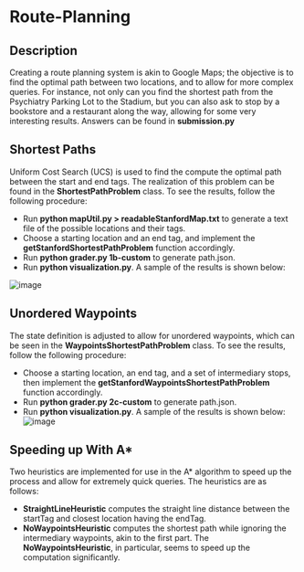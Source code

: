 # Route-Planning
## Description
Creating a route planning system is akin to Google Maps; the objective is to find the optimal path between two locations, and to allow for more complex queries. For instance, not only can you find the shortest path from the Psychiatry Parking Lot to the Stadium, but you can also ask to stop by a bookstore and a restaurant along the way, allowing for some very interesting results. Answers can be found in **submission.py**

## Shortest Paths
Uniform Cost Search (UCS) is used to find the compute the optimal path between the start and end tags. The realization of this problem can be found in the **ShortestPathProblem** class. To see the results, follow the following procedure:
- Run **python mapUtil.py > readableStanfordMap.txt** to generate a text file of the possible locations and their tags.
- Choose a starting location and an end tag, and implement the **getStanfordShortestPathProblem** function accordingly.
- Run **python grader.py 1b-custom** to generate path.json.
- Run **python visualization.py**.
A sample of the results is shown below:

![image](https://github.com/AhmedAbdelaal2001/Route-Planning/assets/101427765/1b6c20a2-942d-46a5-84b5-2a43ac0560c6)

## Unordered Waypoints
The state definition is adjusted to allow for unordered waypoints, which can be seen in the **WaypointsShortestPathProblem** class. To see the results, follow the following procedure:
- Choose a starting location, an end tag, and a set of intermediary stops, then implement the **getStanfordWaypointsShortestPathProblem** function accordingly.
- Run **python grader.py 2c-custom** to generate path.json.
- Run **python visualization.py**.
A sample of the results is shown below:
![image](https://github.com/AhmedAbdelaal2001/Route-Planning/assets/101427765/3e986dfd-5143-4129-8f45-ba3e6a6ada61)

## Speeding up With A*
Two heuristics are implemented for use in the A* algorithm to speed up the process and allow for extremely quick queries. The heuristics are as follows:
- **StraightLineHeuristic** computes the straight line distance between the startTag and closest location having the endTag.
- **NoWaypointsHeuristic** computes the shortest path while ignoring the intermediary waypoints, akin to the first part.
The **NoWaypointsHeuristic**, in particular, seems to speed up the computation significantly.




